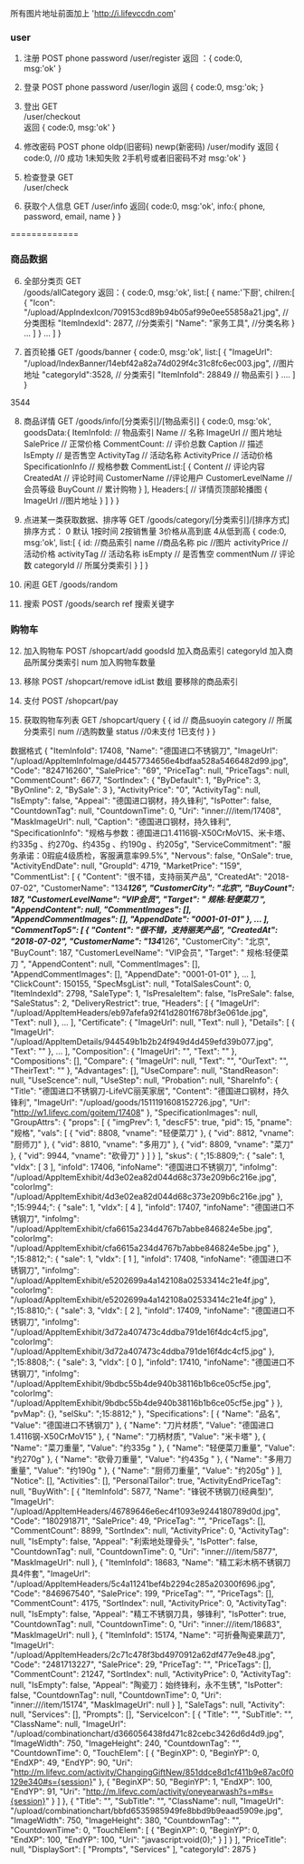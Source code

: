 
所有图片地址前面加上  'http://i.lifevccdn.com'

### user

1. 注册   POST   phone password
/user/register
返回 ：{
    code:0,  
    msg:'ok'
}

2. 登录   POST  phone password
/user/login 
返回 {
    code:0,
    msg:'ok;
}

3. 登出  GET  
/user/checkout  
返回  {
    code:0,
    msg:'ok'
}

4. 修改密码  POST  phone oldp(旧密码)  newp(新密码)
/user/modify
返回 {
    code:0,    //0 成功 1未知失败 2手机号或者旧密码不对
    msg:'ok'
}

5. 检查登录  GET   
/user/check

6. 获取个人信息  GET
/user/info
返回{
    code:0,
    msg:'ok',
    info:{
        phone,
        password,
        email,
        name
    }
}

=============

### 商品数据 

6. 全部分类页  GET   
/goods/allCategory 
返回：{
    code:0,
    msg:'ok',
    list:[
        {
            name:'下厨',
            chilren:[
                {
                    "Icon": "/upload/AppIndexIcon/709153cd89b94b05af99e0ee55858a21.jpg",  //分类图标
                    "ItemIndexId": 2877,   //分类索引
                    "Name": "家务工具",     //分类名称
                }
                ...
            ]
        }
        ...
    ]
}

7. 首页轮播  GET
/goods/banner
{
    code:0,
    msg:'ok',
    list:[
        {
            "ImageUrl": "/upload/IndexBanner/14ebf42a82a74d029f4c31c8fc6ec003.jpg",  //图片地址
            "categoryId":3528,   // 分类索引
            "ItemInfoId": 28849  // 物品索引
        }
        ....
    ]
}

3544

8. 商品详情  GET
/goods/info/[分类索引]/[物品索引]
{
    code:0,
    msg:'ok',
    goodsData:{
        ItemInfoId:  // 物品索引
        Name // 名称
        ImageUrl  // 图片地址
        SalePrice  // 正常价格
        CommentCount:  // 评价总数
        Caption   // 描述
        IsEmpty  // 是否售空
        ActivityTag  // 活动名称
        ActivityPrice  // 活动价格
        SpecificationInfo  // 规格参数
        CommentList:[
            {
                Content  // 评论内容
                CreatedAt  // 评论时间
                CustomerName  //评论用户
                CustomerLevelName  //会员等级
                BuyCount   // 累计购物
            }
        ],
        Headers:[  // 详情页顶部轮播图
            {
                ImageUrl  //图片地址
            }
        ]
    }
}

9. 点进某一类获取数据、排序等  GET
/goods/category/[分类索引]/[排序方式] 
排序方式： 0 默认  1按时间  2按销售量  3价格从高到底  4从低到高
{
    code:0,
    msg:'ok',
    list:[
        {
            id: //商品索引
            name  //商品名称
            pic  //图片
            activityPrice  //活动价格
            activityTag   // 活动名称
            isEmpty    // 是否售空
            commentNum  // 评论数
            categoryId   // 所属分类索引
        }
    ]
}

10. 闲逛  GET
/goods/random

11. 搜索  POST
/goods/search   ref 搜索关键字


###  购物车

12. 加入购物车  POST
/shopcart/add  goodsId 加入商品索引  categoryId 加入商品所属分类索引  num 加入购物车数量

13. 移除   POST
/shopcart/remove  idList 数组 要移除的商品索引

14. 支付  POST
/shopcart/pay 

15. 获取购物车列表  GET
/shopcart/query
{
    {
        id // 商品suoyin
        category  // 所属分类索引
        num  //选购数量
        status  //0未支付 1已支付
    }
}

数据格式
{
        "ItemInfoId": 17408,
        "Name": "德国进口不锈钢刀",
        "ImageUrl": "/upload/AppItemInfoImage/d4457734656e4bdfaa528a5466482d99.jpg",
        "Code": "824716260",
        "SalePrice": "69",
        "PriceTag": null,
        "PriceTags": null,
        "CommentCount": 6677,
        "SortIndex": {
            "ByDefault": 1,
            "ByPrice": 3,
            "ByOnline": 2,
            "BySale": 3
        },
        "ActivityPrice": "0",
        "ActivityTag": null,
        "IsEmpty": false,
        "Appeal": "德国进口钢材，持久锋利",
        "IsPotter": false,
        "CountdownTag": null,
        "CountdownTime": 0,
        "Uri": "inner:///item/17408",
        "MaskImageUrl": null,
        "Caption": "德国进口钢材，持久锋利",
        "SpecificationInfo": "规格与参数：德国进口1.4116钢-X50CrMoV15、米卡塔、约335g 、约270g、约435g 、约190g 、约205g",
        "ServiceCommitment": "服务承诺：0瑕疵4级质检，客服满意率99.5%",
        "Nervous": false,
        "OnSale": true,
        "ActivityEndDate": null,
        "GroupId": 4719,
        "MarketPrice": "159",
        "CommentList": [
            {
                "Content": "很不错，支持丽芙产品",
                "CreatedAt": "2018-07-02",
                "CustomerName": "134*****126",
                "CustomerCity": "北京",
                "BuyCount": 187,
                "CustomerLevelName": "VIP会员",
                "Target": "  规格:轻便菜刀    ",
                "AppendContent": null,
                "CommentImages": [],
                "AppendCommentImages": [],
                "AppendDate": "0001-01-01"
            },
            ...
        ],
        "CommentTop5": [
            {
                "Content": "很不错，支持丽芙产品",
                "CreatedAt": "2018-07-02",
                "CustomerName": "134*****126",
                "CustomerCity": "北京",
                "BuyCount": 187,
                "CustomerLevelName": "VIP会员",
                "Target": "  规格:轻便菜刀    ",
                "AppendContent": null,
                "CommentImages": [],
                "AppendCommentImages": [],
                "AppendDate": "0001-01-01"
            },
            ...
        ],
        "ClickCount": 150155,
        "SpecMsgList": null,
        "TotalSalesCount": 0,
        "ItemIndexId": 2798,
        "SaleType": 1,
        "IsPresaleItem": false,
        "IsPreSale": false,
        "SaleStatus": 2,
        "DeliveryRestrict": true,
        "Headers": [
            {
                "ImageUrl": "/upload/AppItemHeaders/eb97afefa92f41d2801f678bf3e061de.jpg",
                "Text": null
            },
            ...
        ],
        "Certificate": {
            "ImageUrl": null,
            "Text": null
        },
        "Details": [
            {
                "ImageUrl": "/upload/AppItemDetails/944549b1b2b24f949d4d459efd39b077.jpg",
                "Text": ""
            },
            ...
        ],
        "Composition": {
            "ImageUrl": "",
            "Text": ""
        },
        "Compositions": [],
        "Compare": {
            "ImageUrl": null,
            "Text": "",
            "OurText": "",
            "TheirText": ""
        },
        "Advantages": [],
        "UseCompare": null,
        "StandReason": null,
        "UseScence": null,
        "UseStep": null,
        "Probation": null,
        "ShareInfo": {
            "Title": "德国进口不锈钢刀-LifeVC丽芙家居",
            "Content": "德国进口钢材，持久锋利",
            "ImageUrl": "/upload/goods/1511191608152726.jpg",
            "Url": "http://w1.lifevc.com/goitem/17408"
        },
        "SpecificationImages": null,
        "GroupAttrs": {
            "props": [
                {
                    "imgPrev": 1,
                    "descF5": true,
                    "pid": 15,
                    "pname": "规格",
                    "vals": [
                        {
                            "vid": 8808,
                            "vname": "轻便菜刀"
                        },
                        {
                            "vid": 8812,
                            "vname": "厨师刀"
                        },
                        {
                            "vid": 8810,
                            "vname": "多用刀"
                        },
                        {
                            "vid": 8809,
                            "vname": "菜刀"
                        },
                        {
                            "vid": 9944,
                            "vname": "砍骨刀"
                        }
                    ]
                }
            ],
            "skus": {
                ";15:8809;": {
                    "sale": 1,
                    "vIdx": [
                        3
                    ],
                    "infoId": 17406,
                    "infoName": "德国进口不锈钢刀",
                    "infoImg": "/upload/AppItemExhibit/4d3e02ea82d044d68c373e209b6c216e.jpg",
                    "colorImg": "/upload/AppItemExhibit/4d3e02ea82d044d68c373e209b6c216e.jpg"
                },
                ";15:9944;": {
                    "sale": 1,
                    "vIdx": [
                        4
                    ],
                    "infoId": 17407,
                    "infoName": "德国进口不锈钢刀",
                    "infoImg": "/upload/AppItemExhibit/cfa6615a234d4767b7abbe846824e5be.jpg",
                    "colorImg": "/upload/AppItemExhibit/cfa6615a234d4767b7abbe846824e5be.jpg"
                },
                ";15:8812;": {
                    "sale": 1,
                    "vIdx": [
                        1
                    ],
                    "infoId": 17408,
                    "infoName": "德国进口不锈钢刀",
                    "infoImg": "/upload/AppItemExhibit/e5202699a4a142108a02533414c21e4f.jpg",
                    "colorImg": "/upload/AppItemExhibit/e5202699a4a142108a02533414c21e4f.jpg"
                },
                ";15:8810;": {
                    "sale": 3,
                    "vIdx": [
                        2
                    ],
                    "infoId": 17409,
                    "infoName": "德国进口不锈钢刀",
                    "infoImg": "/upload/AppItemExhibit/3d72a407473c4ddba791de16f4dc4cf5.jpg",
                    "colorImg": "/upload/AppItemExhibit/3d72a407473c4ddba791de16f4dc4cf5.jpg"
                },
                ";15:8808;": {
                    "sale": 3,
                    "vIdx": [
                        0
                    ],
                    "infoId": 17410,
                    "infoName": "德国进口不锈钢刀",
                    "infoImg": "/upload/AppItemExhibit/9bdbc55b4de940b38116b1b6ce05cf5e.jpg",
                    "colorImg": "/upload/AppItemExhibit/9bdbc55b4de940b38116b1b6ce05cf5e.jpg"
                }
            },
            "pvMap": {},
            "selSku": ";15:8812;"
        },
        "Specifications": [
            {
                "Name": "品名",
                "Value": "德国进口不锈钢刀"
            },
            {
                "Name": "刀片材质",
                "Value": "德国进口1.4116钢-X50CrMoV15"
            },
            {
                "Name": "刀柄材质",
                "Value": "米卡塔"
            },
            {
                "Name": "菜刀重量",
                "Value": "约335g "
            },
            {
                "Name": "轻便菜刀重量",
                "Value": "约270g"
            },
            {
                "Name": "砍骨刀重量",
                "Value": "约435g "
            },
            {
                "Name": "多用刀重量",
                "Value": "约190g "
            },
            {
                "Name": "厨师刀重量",
                "Value": "约205g"
            }
        ],
        "Notice": [],
        "Activities": [],
        "PersonalTailor": true,
        "ActivityEndPriceTag": null,
        "BuyWith": [
            {
                "ItemInfoId": 5877,
                "Name": "锋锐不锈钢刀(经典型)",
                "ImageUrl": "/upload/AppItemHeaders/46789646e6ec4f1093e9244180789d0d.jpg",
                "Code": "180291871",
                "SalePrice": 49,
                "PriceTag": "",
                "PriceTags": [],
                "CommentCount": 8899,
                "SortIndex": null,
                "ActivityPrice": 0,
                "ActivityTag": null,
                "IsEmpty": false,
                "Appeal": "利索地处理骨头",
                "IsPotter": false,
                "CountdownTag": null,
                "CountdownTime": 0,
                "Uri": "inner:///item/5877",
                "MaskImageUrl": null
            },
            {
                "ItemInfoId": 18683,
                "Name": "精工彩木柄不锈钢刀具4件套",
                "ImageUrl": "/upload/AppItemHeaders/5c4a11241bef4b2294c285a20300f696.jpg",
                "Code": "846967540",
                "SalePrice": 199,
                "PriceTag": "",
                "PriceTags": [],
                "CommentCount": 4175,
                "SortIndex": null,
                "ActivityPrice": 0,
                "ActivityTag": null,
                "IsEmpty": false,
                "Appeal": "精工不锈钢刀具，够锋利",
                "IsPotter": true,
                "CountdownTag": null,
                "CountdownTime": 0,
                "Uri": "inner:///item/18683",
                "MaskImageUrl": null
            },
            {
                "ItemInfoId": 15174,
                "Name": "可折叠陶瓷果蔬刀",
                "ImageUrl": "/upload/AppItemHeaders/2c71c478f3bd4970912a62df477e9e48.jpg",
                "Code": "2481713227",
                "SalePrice": 29,
                "PriceTag": "",
                "PriceTags": [],
                "CommentCount": 21247,
                "SortIndex": null,
                "ActivityPrice": 0,
                "ActivityTag": null,
                "IsEmpty": false,
                "Appeal": "陶瓷刀：始终锋利，永不生锈",
                "IsPotter": false,
                "CountdownTag": null,
                "CountdownTime": 0,
                "Uri": "inner:///item/15174",
                "MaskImageUrl": null
            }
        ],
        "SaleTags": null,
        "Activity": null,
        "Services": [],
        "Prompts": [],
        "ServiceIcon": [
            {
                "Title": "",
                "SubTitle": "",
                "ClassName": null,
                "ImageUrl": "/upload/combinationchart/d366056438fd471c82cebc3426d6d4d9.jpg",
                "ImageWidth": 750,
                "ImageHeight": 240,
                "CountdownTag": "",
                "CountdownTime": 0,
                "TouchElem": [
                    {
                        "BeginXP": 0,
                        "BeginYP": 0,
                        "EndXP": 49,
                        "EndYP": 90,
                        "Uri": "http://m.lifevc.com/activity/ChangingGiftNew/851ddce8d1cf411b9e87ac0f0129e340#s={session}"
                    },
                    {
                        "BeginXP": 50,
                        "BeginYP": 1,
                        "EndXP": 100,
                        "EndYP": 91,
                        "Uri": "http://m.lifevc.com/activity/oneyearwash?s=m#s={session}"
                    }
                ]
            },
            {
                "Title": "",
                "SubTitle": "",
                "ClassName": null,
                "ImageUrl": "/upload/combinationchart/bbfd6535985949fe8bbd9b9eaad5909e.jpg",
                "ImageWidth": 750,
                "ImageHeight": 380,
                "CountdownTag": "",
                "CountdownTime": 0,
                "TouchElem": [
                    {
                        "BeginXP": 0,
                        "BeginYP": 0,
                        "EndXP": 100,
                        "EndYP": 100,
                        "Uri": "javascript:void(0);"
                    }
                ]
            }
        ],
        "PriceTitle": null,
        "DisplaySort": [
            "Prompts",
            "Services"
        ],
        "categoryId": 2875
    }